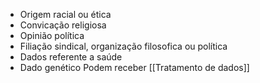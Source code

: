 - Origem racial ou ética
- Convicação religiosa
- Opinião política
- Filiação sindical, organização filosofica ou política
- Dados referente a saúde
- Dado genético
Podem receber [[Tratamento de dados]]
